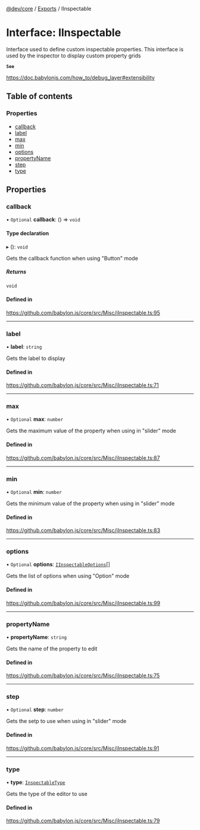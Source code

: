 [@dev/core](../README.md) / [Exports](../modules.md) / IInspectable

# Interface: IInspectable

Interface used to define custom inspectable properties.
This interface is used by the inspector to display custom property grids

**`See`**

https://doc.babylonjs.com/how_to/debug_layer#extensibility

## Table of contents

### Properties

- [callback](IInspectable.md#callback)
- [label](IInspectable.md#label)
- [max](IInspectable.md#max)
- [min](IInspectable.md#min)
- [options](IInspectable.md#options)
- [propertyName](IInspectable.md#propertyname)
- [step](IInspectable.md#step)
- [type](IInspectable.md#type)

## Properties

### callback

• `Optional` **callback**: () => `void`

#### Type declaration

▸ (): `void`

Gets the callback function when using "Button" mode

##### Returns

`void`

#### Defined in

https://github.com/babylon.js/core/src/Misc/iInspectable.ts:95

___

### label

• **label**: `string`

Gets the label to display

#### Defined in

https://github.com/babylon.js/core/src/Misc/iInspectable.ts:71

___

### max

• `Optional` **max**: `number`

Gets the maximum value of the property when using in "slider" mode

#### Defined in

https://github.com/babylon.js/core/src/Misc/iInspectable.ts:87

___

### min

• `Optional` **min**: `number`

Gets the minimum value of the property when using in "slider" mode

#### Defined in

https://github.com/babylon.js/core/src/Misc/iInspectable.ts:83

___

### options

• `Optional` **options**: [`IInspectableOptions`](IInspectableOptions.md)[]

Gets the list of options when using "Option" mode

#### Defined in

https://github.com/babylon.js/core/src/Misc/iInspectable.ts:99

___

### propertyName

• **propertyName**: `string`

Gets the name of the property to edit

#### Defined in

https://github.com/babylon.js/core/src/Misc/iInspectable.ts:75

___

### step

• `Optional` **step**: `number`

Gets the setp to use when using in "slider" mode

#### Defined in

https://github.com/babylon.js/core/src/Misc/iInspectable.ts:91

___

### type

• **type**: [`InspectableType`](../enums/InspectableType.md)

Gets the type of the editor to use

#### Defined in

https://github.com/babylon.js/core/src/Misc/iInspectable.ts:79
